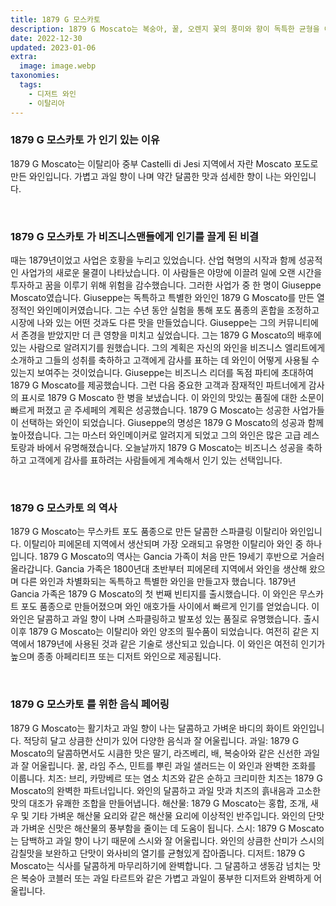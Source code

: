 ```yaml
---
title: 1879 G 모스카토
description: 1879 G Moscato는 복숭아, 꿀, 오렌지 꽃의 풍미와 향이 독특한 균형을 이룬 기분 좋게 달콤하고 향긋한 화이트 와인입니다.
date: 2022-12-30
updated: 2023-01-06
extra:
  image: image.webp
taxonomies:
  tags: 
    - 디저트 와인
    - 이탈리아
---
```



### 1879 G 모스카토 가 인기 있는 이유

1879 G Moscato는 이탈리아 중부 Castelli di Jesi 지역에서 자란 Moscato 포도로 만든 와인입니다. 가볍고 과일 향이 나며 약간 달콤한 맛과 섬세한 향이 나는 와인입니다.

&nbsp;  

### 1879 G 모스카토 가 비즈니스맨들에게 인기를 끌게 된 비결

때는 1879년이었고 사업은 호황을 누리고 있었습니다. 산업 혁명의 시작과 함께 성공적인 사업가의 새로운 물결이 나타났습니다. 이 사람들은 야망에 이끌려 일에 오랜 시간을 투자하고 꿈을 이루기 위해 위험을 감수했습니다. 그러한 사업가 중 한 명이 Giuseppe Moscato였습니다. Giuseppe는 독특하고 특별한 와인인 1879 G Moscato를 만든 열정적인 와인메이커였습니다. 그는 수년 동안 실험을 통해 포도 품종의 혼합을 조정하고 시장에 나와 있는 어떤 것과도 다른 맛을 만들었습니다. Giuseppe는 그의 커뮤니티에서 존경을 받았지만 더 큰 영향을 미치고 싶었습니다. 그는 1879 G Moscato의 배후에 있는 사람으로 알려지기를 원했습니다. 그의 계획은 자신의 와인을 비즈니스 엘리트에게 소개하고 그들의 성취를 축하하고 고객에게 감사를 표하는 데 와인이 어떻게 사용될 수 있는지 보여주는 것이었습니다. Giuseppe는 비즈니스 리더를 독점 파티에 초대하여 1879 G Moscato를 제공했습니다. 그런 다음 중요한 고객과 잠재적인 파트너에게 감사의 표시로 1879 G Moscato 한 병을 보냈습니다. 이 와인의 맛있는 품질에 대한 소문이 빠르게 퍼졌고 곧 주세페의 계획은 성공했습니다. 1879 G Moscato는 성공한 사업가들이 선택하는 와인이 되었습니다. Giuseppe의 명성은 1879 G Moscato의 성공과 함께 높아졌습니다. 그는 마스터 와인메이커로 알려지게 되었고 그의 와인은 많은 고급 레스토랑과 바에서 유명해졌습니다. 오늘날까지 1879 G Moscato는 비즈니스 성공을 축하하고 고객에게 감사를 표하려는 사람들에게 계속해서 인기 있는 선택입니다.

&nbsp;  

### 1879 G 모스카토 의 역사

1879 G Moscato는 무스카트 포도 품종으로 만든 달콤한 스파클링 이탈리아 와인입니다. 이탈리아 피에몬테 지역에서 생산되며 가장 오래되고 유명한 이탈리아 와인 중 하나입니다. 1879 G Moscato의 역사는 Gancia 가족이 처음 만든 19세기 후반으로 거슬러 올라갑니다. Gancia 가족은 1800년대 초반부터 피에몬테 지역에서 와인을 생산해 왔으며 다른 와인과 차별화되는 독특하고 특별한 와인을 만들고자 했습니다. 1879년 Gancia 가족은 1879 G Moscato의 첫 번째 빈티지를 출시했습니다. 이 와인은 무스카트 포도 품종으로 만들어졌으며 와인 애호가들 사이에서 빠르게 인기를 얻었습니다. 이 와인은 달콤하고 과일 향이 나며 스파클링하고 발포성 있는 품질로 유명했습니다. 출시 이후 1879 G Moscato는 이탈리아 와인 양조의 필수품이 되었습니다. 여전히 같은 지역에서 1879년에 사용된 것과 같은 기술로 생산되고 있습니다. 이 와인은 여전히 인기가 높으며 종종 아페리티프 또는 디저트 와인으로 제공됩니다.

&nbsp;  

### 1879 G 모스카토 를 위한 음식 페어링

1879 G Moscato는 활기차고 과일 향이 나는 달콤하고 가벼운 바디의 화이트 와인입니다. 적당히 달고 상큼한 산미가 있어 다양한 음식과 잘 어울립니다. 과일: 1879 G Moscato의 달콤하면서도 시큼한 맛은 딸기, 라즈베리, 배, 복숭아와 같은 신선한 과일과 잘 어울립니다. 꿀, 라임 주스, 민트를 뿌린 과일 샐러드는 이 와인과 완벽한 조화를 이룹니다. 치즈: 브리, 카망베르 또는 염소 치즈와 같은 순하고 크리미한 치즈는 1879 G Moscato의 완벽한 파트너입니다. 와인의 달콤하고 과일 맛과 치즈의 흙내음과 고소한 맛의 대조가 유쾌한 조합을 만들어냅니다. 해산물: 1879 G Moscato는 홍합, 조개, 새우 및 기타 가벼운 해산물 요리와 같은 해산물 요리에 이상적인 반주입니다. 와인의 단맛과 가벼운 신맛은 해산물의 풍부함을 줄이는 데 도움이 됩니다. 스시: 1879 G Moscato는 담백하고 과일 향이 나기 때문에 스시와 잘 어울립니다. 와인의 상큼한 산미가 스시의 감칠맛을 보완하고 단맛이 와사비의 열기를 균형있게 잡아줍니다. 디저트: 1879 G Moscato는 식사를 달콤하게 마무리하기에 완벽합니다. 그 달콤하고 생동감 넘치는 맛은 복숭아 코블러 또는 과일 타르트와 같은 가볍고 과일이 풍부한 디저트와 완벽하게 어울립니다.

&nbsp;  
